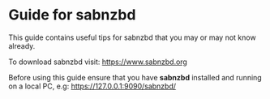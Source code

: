 # Guide for sabnzbd

This guide contains useful tips for sabnzbd that you may or may not know already.

To download sabnzbd visit: https://www.sabnzbd.org

Before using this guide ensure that you have **sabnzbd** installed and running on a local PC, e.g: https://127.0.0.1:9090/sabnzbd/

##
